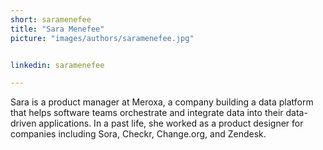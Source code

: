 ```yaml
---
short: saramenefee
title: "Sara Menefee"
picture: "images/authors/saramenefee.jpg"


linkedin: saramenefee

---
```


Sara is a product manager at Meroxa, a company building a data platform that helps software teams orchestrate and integrate data into their data-driven applications. In a past life, she worked as a product designer for companies including Sora, Checkr, Change.org, and Zendesk.